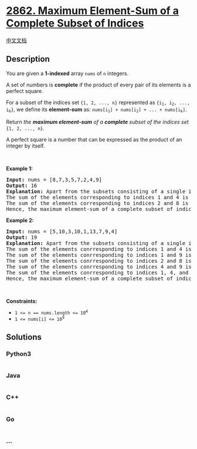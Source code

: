 # [2862. Maximum Element-Sum of a Complete Subset of Indices](https://leetcode.com/problems/maximum-element-sum-of-a-complete-subset-of-indices)

[中文文档](/solution/2800-2899/2862.Maximum%20Element-Sum%20of%20a%20Complete%20Subset%20of%20Indices/README.md)

## Description

<p>You are given a <strong>1</strong><strong>-indexed</strong> array <code>nums</code> of <code>n</code> integers.</p>

<p>A set of numbers is <strong>complete</strong> if the product of every pair of its elements is a perfect square.</p>

<p>For a subset of the indices set <code>{1, 2, ..., n}</code> represented as <code>{i<sub>1</sub>, i<sub>2</sub>, ..., i<sub>k</sub>}</code>, we define its <strong>element-sum</strong> as: <code>nums[i<sub>1</sub>] + nums[i<sub>2</sub>] + ... + nums[i<sub>k</sub>]</code>.</p>

<p>Return <em>the <strong>maximum element-sum</strong> of a <strong>complete</strong> subset of the indices set</em> <code>{1, 2, ..., n}</code>.</p>

<p>A perfect square is a number that can be expressed as the product of an integer by itself.</p>

<p>&nbsp;</p>
<p><strong class="example">Example 1:</strong></p>

<pre>
<strong>Input:</strong> nums = [8,7,3,5,7,2,4,9]
<strong>Output:</strong> 16
<strong>Explanation:</strong> Apart from the subsets consisting of a single index, there are two other complete subsets of indices: {1,4} and {2,8}.
The sum of the elements corresponding to indices 1 and 4 is equal to nums[1] + nums[4] = 8 + 5 = 13.
The sum of the elements corresponding to indices 2 and 8 is equal to nums[2] + nums[8] = 7 + 9 = 16.
Hence, the maximum element-sum of a complete subset of indices is 16.
</pre>

<p><strong class="example">Example 2:</strong></p>

<pre>
<strong>Input:</strong> nums = [5,10,3,10,1,13,7,9,4]
<strong>Output:</strong> 19
<strong>Explanation:</strong> Apart from the subsets consisting of a single index, there are four other complete subsets of indices: {1,4}, {1,9}, {2,8}, {4,9}, and {1,4,9}.
The sum of the elements conrresponding to indices 1 and 4 is equal to nums[1] + nums[4] = 5 + 10 = 15.
The sum of the elements conrresponding to indices 1 and 9 is equal to nums[1] + nums[9] = 5 + 4 = 9.
The sum of the elements conrresponding to indices 2 and 8 is equal to nums[2] + nums[8] = 10 + 9 = 19.
The sum of the elements conrresponding to indices 4 and 9 is equal to nums[4] + nums[9] = 10 + 4 = 14.
The sum of the elements conrresponding to indices 1, 4, and 9 is equal to nums[1] + nums[4] + nums[9] = 5 + 10 + 4 = 19.
Hence, the maximum element-sum of a complete subset of indices is 19.
</pre>

<p>&nbsp;</p>
<p><strong>Constraints:</strong></p>

<ul>
	<li><code>1 &lt;= n == nums.length &lt;= 10<sup>4</sup></code></li>
	<li><code>1 &lt;= nums[i] &lt;= 10<sup>9</sup></code></li>
</ul>

## Solutions

<!-- tabs:start -->

### **Python3**

```python

```

### **Java**

```java

```

### **C++**

```cpp

```

### **Go**

```go

```

### **...**

```

```

<!-- tabs:end -->
